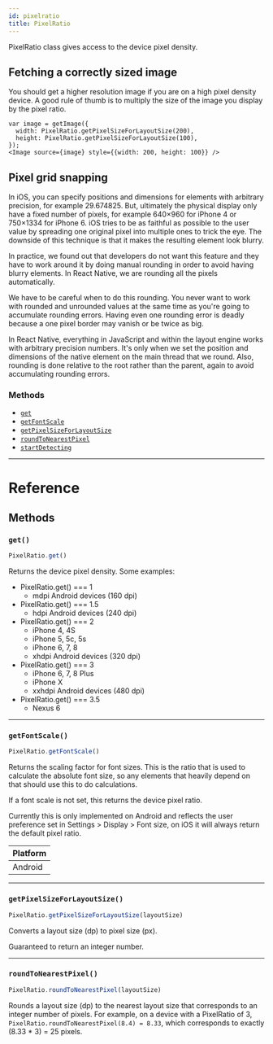 ```yaml
---
id: pixelratio
title: PixelRatio
---
```


PixelRatio class gives access to the device pixel density.

## Fetching a correctly sized image

You should get a higher resolution image if you are on a high pixel density
device. A good rule of thumb is to multiply the size of the image you display
by the pixel ratio.

```
var image = getImage({
  width: PixelRatio.getPixelSizeForLayoutSize(200),
  height: PixelRatio.getPixelSizeForLayoutSize(100),
});
<Image source={image} style={{width: 200, height: 100}} />
```

## Pixel grid snapping

In iOS, you can specify positions and dimensions for elements with arbitrary
precision, for example 29.674825. But, ultimately the physical display only
have a fixed number of pixels, for example 640×960 for iPhone 4 or 750×1334
for iPhone 6. iOS tries to be as faithful as possible to the user value by
spreading one original pixel into multiple ones to trick the eye. The
downside of this technique is that it makes the resulting element look
blurry.

In practice, we found out that developers do not want this feature and they
have to work around it by doing manual rounding in order to avoid having
blurry elements. In React Native, we are rounding all the pixels
automatically.

We have to be careful when to do this rounding. You never want to work with
rounded and unrounded values at the same time as you're going to accumulate
rounding errors. Having even one rounding error is deadly because a one
pixel border may vanish or be twice as big.

In React Native, everything in JavaScript and within the layout engine works
with arbitrary precision numbers. It's only when we set the position and
dimensions of the native element on the main thread that we round. Also,
rounding is done relative to the root rather than the parent, again to avoid
accumulating rounding errors.



### Methods

- [`get`](docs/pixelratio.html#get)
- [`getFontScale`](docs/pixelratio.html#getfontscale)
- [`getPixelSizeForLayoutSize`](docs/pixelratio.html#getpixelsizeforlayoutsize)
- [`roundToNearestPixel`](docs/pixelratio.html#roundtonearestpixel)
- [`startDetecting`](docs/pixelratio.html#startdetecting)




---

# Reference

## Methods

### `get()`

```javascript
PixelRatio.get()
```


Returns the device pixel density. Some examples:

  - PixelRatio.get() === 1
    - mdpi Android devices (160 dpi)
  - PixelRatio.get() === 1.5
    - hdpi Android devices (240 dpi)
  - PixelRatio.get() === 2
    - iPhone 4, 4S
    - iPhone 5, 5c, 5s
    - iPhone 6, 7, 8
    - xhdpi Android devices (320 dpi)
  - PixelRatio.get() === 3
    - iPhone 6, 7, 8 Plus
    - iPhone X
    - xxhdpi Android devices (480 dpi)
  - PixelRatio.get() === 3.5
    - Nexus 6




---

### `getFontScale()`

```javascript
PixelRatio.getFontScale()
```


Returns the scaling factor for font sizes. This is the ratio that is used to calculate the absolute font size, so any elements that heavily depend on that should use this to do calculations.

If a font scale is not set, this returns the device pixel ratio.

Currently this is only implemented on Android and reflects the user preference set in Settings > Display > Font size, on iOS it will always return the default pixel ratio.

| Platform |
| - |
| Android |


---

### `getPixelSizeForLayoutSize()`

```javascript
PixelRatio.getPixelSizeForLayoutSize(layoutSize)
```

Converts a layout size (dp) to pixel size (px).

Guaranteed to return an integer number.




---

### `roundToNearestPixel()`

```javascript
PixelRatio.roundToNearestPixel(layoutSize)
```

Rounds a layout size (dp) to the nearest layout size that corresponds to an integer number of pixels. For example, on a device with a PixelRatio of 3, `PixelRatio.roundToNearestPixel(8.4) = 8.33`, which corresponds to exactly (8.33 * 3) = 25 pixels.



